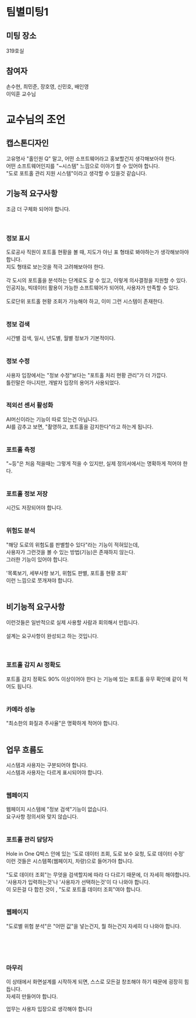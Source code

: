 # 팀별미팅1
## 미팅 장소
319호실

## 참여자
손수현, 최민준, 장호영, 신민호, 배인영<br>
이익훈 교수님



# 교수님의 조언




## 캡스톤디자인
고유명사 "홀인원 Q" 말고, 어떤 소프트웨어라고 홍보할건지 생각해보아야 한다.<br>
어떤 소프트웨어인지를 "~시스템" 느낌으로 이야기 할 수 있어야 합니다.<br>
"도로 포트홀 관리 지원 시스템"이라고 생각할 수 있을것 같습니다.<br>





## 기능적 요구사항
조금 더 구체화 되어야 합니다.<br>
<br>
<br>

### 정보 표시
도로공사 직원이 포트홀 현황을 볼 때, 지도가 아닌 표 형태로 봐야하는가 생각해보아야 합니다.<br>
지도 형태로 보는것을 적극 고려해보아야 한다.<br>
<br>
각 도시의 포트홀을 분석하는 단계로도 갈 수 있고, 이렇게 의사결정을 지원할 수 있다.<br>
인공지능, 빅데이터 활용이 가능한 소프트웨어가 되어야, 사용자가 만족할 수 있다.<br>
<br>
도로단위 포트홀 현황 조회가 가능해야 하고, 이미 그런 시스템이 존재한다.<br>
<br>
### 정보 검색
시간별 검색, 일시, 년도별, 월별 정보가 기본적이다.<br>
<br>
### 정보 수정
사용자 입장에서는 "정보 수정"보다는 "포트홀 처리 현황 관리"가 더 가깝다.<br>
틀린말은 아니지만, 개발자 입장의 용어가 사용되었다.<br>
<br>
### 적외선 센서 활성화
AI머신이라는 기능이 따로 있는건 아닙니다.<br>
AI를 감추고 보면, "촬영하고, 포트홀을 감지한다"라고 하는게 됩니다.<br>
<br>
### 포트홀 측정
"~등"은 처음 적을때는 그렇게 적을 수 있지만, 실제 정의서에서는 명확하게 적어야  한다.<br>
<br>
### 포트홀 정보 저장
시간도 저장되어야 합니다.<br>
<br>
### 위험도 분석
"해당 도로의 위험도를 판별할수 있다"라는 기능이 적혀있는데,<br>
사용자가 그런것을 볼 수 있는 방법(기능)은 존재하지 않는다.<br>
그러한 기능이 있어야 합니다.<br>
<br>
'목록보기, 세부사항 보기, 위험도 판별, 포트홀 현황 조회'<br>
이런 느낌으로 쪼개져야 합니다.<br>
<br>




## 비기능적 요구사항
이런것들은 일반적으로 실제 사용할 사람과 회의해서 만듭니다.<br>
<br>
설계는 요구사항이 완성되고 하는 것입니다.<br>
<br>
<br>

### 포트홀 감지 AI 정확도
포트홀 감지 정확도 90% 이상이어야 한다 는 기능에 있는 포트홀 유무 확인에 같이 적어도 됩니다.<br>
<br>

### 카메라 성능
"최소한의 화질과 주사율"은 명확하게 적어야 합니다.<br>
<br>

## 업무 흐름도
시스템과 사용자는 구분되어야 합니다.<br>
시스템과 사용자는 다르게 표시되어야 합니다.<br>
<br>

### 웹페이지
웹페이지 시스템에 "정보 검색"기능이 없습니다.<br>
요구사항 정의서와 맞지 않습니다.<br>
<br>

### 포트홀 관리 담당자
Hole in One Q박스 안에 있는 '도로 데이터 조회, 도로 보수 요청, 도로 데이터 수정'<br>
이런 것들은 시스템쪽(웹페이지, 차량)으로 들어가야 합니다.<br>
<br>
"도로 데이터 조회"는 무엇을 검색할지에 따라 다 다르기 때문에, 더 자세히 해야합니다.<br>
'사용자가 입력하는것'나 '사용자가 선택하는것'이 다 나와야 합니다.<br>
이 모든걸 다 합친 것이 , "도로 포트홀 데이터 조회"여야 합니다.<br>
<br>

### 웹페이지
"도로별 위험 분석"은 "어떤 값"을 넣는건지, 뭘 하는건지 자세히 다 나와야 합니다.<br>
<br>
<br>
<br>
<br>

### 마무리
이 상태에서 화면설계를 시작하게 되면, 스스로 모든걸 창조해야 하기 때문에 굉장히 힘듭니다.<br>
자세히 만들어야 합니다.<br>

업무는 사용자 입장으로 생각해야 합니다<br>


<br>
<br>
<br>







